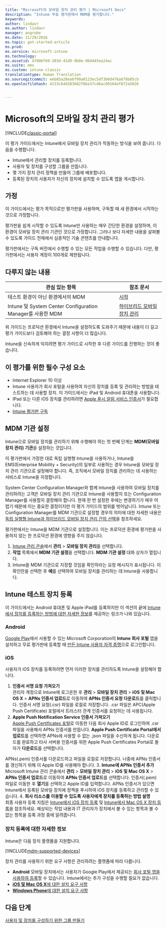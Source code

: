 ```yaml
---
title: "Microsoft의 모바일 장치 관리 평가 | Microsoft Docs"
description: "Intune 무료 평가판에서 MDM을 평가합니다."
keywords: 
author: lindavr
ms.author: lindavr
manager: angrobe
ms.date: 11/29/2016
ms.topic: get-started-article
ms.prod: 
ms.service: microsoft-intune
ms.technology: 
ms.assetid: 47806f69-303d-41d9-9b0e-9b9445ea24ac
ms.suite: ems
ms.custom: intune-classic
translationtype: Human Translation
ms.sourcegitcommit: eeb85a28ea6f99a0123ec5df3b0d476a678b85cb
ms.openlocfilehash: 4133c64d283682f0be37cd6ac69164ef872a5026


---
```


# <a name="evaluate-mobile-device-management-in-microsoft-intune"></a>Microsoft의 모바일 장치 관리 평가

[!INCLUDE[classic-portal](../includes/classic-portal.md)]

이 평가 가이드에서는 Intune에서 모바일 장치 관리가 작동하는 방식을 보여 줍니다. 다음을 수행합니다.
- Intune에서 관리할 장치를 등록합니다.
- 사용자 및 장치를 구성할 그룹을 만듭니다.
- 몇 가지 장치 관리 정책을 만들어 그룹에 배포합니다.
- 등록된 장치의 사용자가 자신의 장치에 설치할 수 있도록 앱을 게시합니다.
<!--- - Monitor the device? View a report of compliant devices?--->
<!--- - Remove the device from management--->

## <a name="assumptions"></a>가정
이 가이드에서는 평가 목적으로만 평가판을 사용하며, 구독할 때 새 환경에서 시작하는 것으로 가정합니다.

평가판을 쉽게 시작할 수 있도록 Intune만 사용하는 매우 간단한 환경을 설정하며, 이 환경이 모바일 장치 관리 기관인 것으로 가정합니다. 그러나 보다 자세한 내용을 살펴볼 수 있도록 가이드 전체에서 심층적인 기술 콘텐츠를 안내합니다.

평가판에서는 구독 버전에서 수행할 수 있는 모든 작업을 수행할 수 있습니다. 다만, 평가판에서는 사용자 계정이 100개로 제한됩니다.

## <a name="whats-not-covered"></a>다루지 않는 내용
|관심 있는 항목 |참조 문서 |
|------------------------|----------|
|테스트 환경이 아닌 환경에서의 MDM | [시작](https://docs.microsoft.com/en-us/intune/get-started/start-with-a-paid-subscription-to-microsoft-intune) |
|Intune 및 System Center Configuration Manager를 사용한 MDM | [하이브리드 모바일 장치 관리](https://docs.microsoft.com/en-us/sccm/mdm/understand/hybrid-mobile-device-management) |

위 가이드는 프로덕션 환경에서 Intune을 설정하도록 도와주기 때문에 내용이 더 길고 평가 가이드보다 검토해야 하는 결정 사항이 더 많습니다.

Intune을 신속하게 익히려면 평가 가이드로 시작한 후 다른 가이드를 진행하는 것이 좋습니다.

## <a name="prerequisites-for-this-evaluation"></a>이 평가를 위한 필수 구성 요소
- Internet Explorer 10 이상
- Intune 사용자가 회사 포털을 사용하여 자신의 장치를 등록 및 관리하는 방법을 테스트하는 데 사용할 장치. 이 가이드에서는 iPad 및 Android 휴대폰을 사용합니다.
- IPad 또는 다른 iOS 장치를 관리하려면 [Apple 푸시 알림 서비스 인증서](https://docs.microsoft.com/intune/deploy-use/set-up-ios-and-mac-management-with-microsoft-intune)가 필요합니다.
- [Intune 평가판 구독](sign-up-for-30-day-trial-microsoft-intune.md)

## <a name="set-your-mdm-authority"></a>MDM 기관 설정
Intune으로 모바일 장치를 관리하기 위해 수행해야 하는 첫 번째 단계는 **MDM(모바일 장치 관리) 기관**을 설정하는 것입니다.

이 평가판에서 가정한 대로 독립 실행형 Intune을 사용하거나, Intune을 EMS(Enterprise Mobility + Security)의 일부로 사용하는 경우 Intune을 모바일 장치 관리 기관으로 설정해야 합니다. 즉, 조직에서 모바일 장치를 관리하는 데 사용하는 서비스로 Intune을 지정합니다.

System Center Configuration Manager와 함께 Intune을 사용하여 모바일 장치를 관리하려는 고객은 모바일 장치 관리 기관으로 Intune을 사용할지 또는 Configuration Manager를 사용할지 결정해야 합니다. 현재 한 번 설정한 후에는 변경하기가 매우 어렵기 때문에 이는 중요한 결정이지만 이 평가 가이드의 범위를 벗어납니다. Intune 또는 Configuration Manager를 MDM 기관으로 설정할 경우의 의미에 대한 자세한 내용은 [독립 실행형 Intune과 하이브리드 모바일 장치 관리 간의 선택](https://docs.microsoft.com/en-us/sccm/mdm/understand/choose-between-standalone-intune-and-hybrid-mobile-device-management)을 참조하세요.

평가판에서는 Intune을 MDM 기관으로 설정합니다. 이는 프로덕션 환경에 평가판을 사용하지 않는 한 프로덕션 환경에 영향을 주지 않습니다.

1. [Intune 관리 콘솔](https://manage.microsoft.com/)에서 **관리** &gt; **모바일 장치 관리**를 선택합니다.
2. **작업** 목록에서 **MDM 기관 설정**을 선택합니다. **MDM 기관 설정** 대화 상자가 열립니다. <!---screen shot--->
3. Intune을 MDM 기관으로 지정할 것임을 확인하라는 요청 메시지가 표시됩니다. 이 확인란을 선택한 후 **예**를 선택하여 모바일 장치를 관리하는 데 Intune을 사용합니다.

## <a name="enroll-your-test-devices-into-intune"></a>Intune 테스트 장치 등록

이 가이드에서는 Android 휴대폰 및 Apple iPad를 등록하지만 이 섹션의 끝에 [Intune에서 장치를 등록하는 방법에 대한 자세한 정보](#Learn-more-about-device-enrollment)를 제공하는 링크가 나와 있습니다.
### <a name="android"></a>Android
[Google Play](http://go.microsoft.com/fwlink/p/?LinkId=386612)에서 사용할 수 있는 Microsoft Corporation의 **Intune 회사 포털** 앱을 설치하고 무료 평가판에 등록할 때 [만든 Intune 사용자 자격 증명](sign-up-for-30-day-trial-microsoft-intune.md#add-users)으로 로그인합니다.

### <a name="ios"></a>iOS
사용자가 iOS 장치를 등록하려면 먼저 이러한 장치를 관리하도록 Intune을 설정해야 합니다.

1. **인증서 서명 요청 가져오기**<br/>
관리자 계정으로 Intune에 로그온한 후 **관리** > **모바일 장치 관리** > **iOS 및 Mac OS X** > **APNs 인증서 업로드**로 이동하여 **APNs 인증서 요청 다운로드**를 클릭합니다. 인증서 서명 요청(.csr) 파일을 로컬로 저장합니다. .csr 파일은 APC(Apple Push Certificate) 포털에서 트러스터 관계 인증서를 요청하는 데 사용됩니다. <!--- screen shot--->
2.    **Apple Push Notification Service 인증서 가져오기**<BR/>
[Apple Push Certificates 포털](https://idmsa.apple.com/IDMSWebAuth/login?appIdKey=3fbfc9ad8dfedeb78be1d37f6458e72adc3160d1ad5b323a9e5c5eb2f8e7e3e2&rv=2)로 이동한 다음 회사 Apple ID로 로그인하여 .csr 파일을 사용해서 APNs 인증서를 만듭니다. **Apple Push Certificate Portal에서 업로드**를 선택하면 APNs에 사용할 수 없는 .json 파일을 수신하게 됩니다. 다운로드를 완료하고 타사 서버용 인증서를 위한 Apple Push Certificates Portal로 돌아가 **다운로드**를 선택합니다.

 APNs(.pem) 인증서를 다운로드하고 파일을 로컬로 저장합니다. 나중에 APNs 인증서를 갱신하기 위해 이 Apple ID를 사용해야 합니다.
3.    **Intune에 APNs 인증서 추가**<BR/>
Microsoft Intune 관리 콘솔에서 **관리** > **모바일 장치 관리** > **iOS 및 Mac OS X** > **APNs 인증서 업로드**로 이동하여 **APNs 인증서 업로드**를 선택합니다. 인증서(.pem) 파일로 이동한 후 **열기**를 선택하고 Apple ID를 입력합니다. APNs 인증서가 있으면 Intune에서 등록된 모바일 장치에 정책을 푸시하여 iOS 장치를 등록하고 관리할 수 있습니다.
4.    **회사 리소스를 이용할 수 있도록 사용자에게 장치를 등록하는 방법 설명**<br/>
최종 사용자 등록 지침은 [Intune에서 iOS 장치 등록](https://docs.microsoft.com/en-us/Intune/enduser/enroll-your-device-in-intune-ios) 및 [Intune에서 Mac OS X 장치 등록](https://docs.microsoft.com/en-us/Intune/enduser/enroll-your-device-in-intune-mac-os-x)을 참조하세요. 예상되는 작업 내용과 IT 관리자가 장치에서 볼 수 있는 항목과 볼 수 없는 항목을 등록 과정 중에 알려줍니다.


### <a name="learn-more-about-device-enrollment"></a>장치 등록에 대한 자세한 정보

Intune은 다음 장치 플랫폼을 지원합니다.

[!INCLUDE[mdm-supported-devices](../includes/mdm-supported-devices.md)]

장치 관리를 사용하기 위한 요구 사항은 관리하려는 플랫폼에 따라 다릅니다.
- **Android** 모바일 장치에서는 사용자가 Google Play에서 제공되는 [회사 포털 앱을 사용하여 등록](/intune/deploy-use/set-up-android-management-with-microsoft-intune)할 수 있습니다. Intune에서는 추가 구성을 수행할 필요가 없습니다.
- [**iOS 및 Mac OS X**에 대한 설치 요구 사항](/intune/deploy-use/set-up-ios-and-mac-management-with-microsoft-intune)
- [**Windows Phone**에 대한 설치 요구 사항](/intune/deploy-use/set-up-windows-phone-management-with-microsoft-intune)

<!--- ## Verify enrollment--->
<!--- START HERE

### iOS and Mac OS X
Install the **Microsoft Intune Company Portal** app from Microsoft Corporation available in the App Store and sign in with Intune user credentials added above. View **Enrolled devices** to add your device.



### Windows Phone 8.1
Users install the **Company Portal** app from Microsoft Corporation, available in the Windows Phone store, and sign in with the Intune user credentials added above.  View **Enrolled devices** to add your device.

## Install the previously deployed app
Open the Company Portal on the mobile device, choose **Apps**, and then install **Microsoft Skype**.--->



## <a name="next-steps"></a>다음 단계
[사용자 및 장치를 구성하기 위한 그룹 만들기](get-started-with-a-30-day-trial-of-microsoft-intune-step-3.md)



<!--HONumber=Jan17_HO1-->


